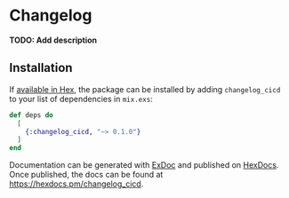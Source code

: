 # Changelog

**TODO: Add description**

## Installation

If [available in Hex](https://hex.pm/docs/publish), the package can be installed
by adding `changelog_cicd` to your list of dependencies in `mix.exs`:

```elixir
def deps do
  [
    {:changelog_cicd, "~> 0.1.0"}
  ]
end
```

Documentation can be generated with [ExDoc](https://github.com/elixir-lang/ex_doc)
and published on [HexDocs](https://hexdocs.pm). Once published, the docs can
be found at <https://hexdocs.pm/changelog_cicd>.

